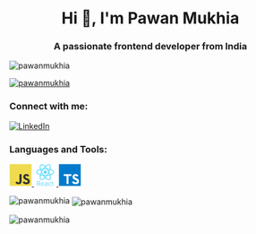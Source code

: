 <h1 align="center">Hi 👋, I'm Pawan Mukhia</h1>
<h3 align="center">A passionate frontend developer from India</h3>

<p align="left"> <img src="https://komarev.com/ghpvc/?username=pawanmukhia&label=Profile%20views&color=0e75b6&style=flat" alt="pawanmukhia" /> </p>

<p align="left"> <a href="https://github.com/ryo-ma/github-profile-trophy"><img src="https://github-profile-trophy.vercel.app/?username=pawanmukhia" alt="pawanmukhia" /></a> </p>

<h3 align="left">Connect with me: </h3>
<p align="left">
  <a href="https://www.linkedin.com/in/pawan-mukhia/">
    <img src="https://img.shields.io/badge/LinkedIn-0077B5?style=for-the-badge&logo=linkedin&logoColor=white" alt="LinkedIn" />
  </a>
</p>
<p align="left">
</p>

<h3 align="left">Languages and Tools:</h3>
<p align="left"> <a href="https://developer.mozilla.org/en-US/docs/Web/JavaScript" target="_blank" rel="noreferrer"> <img src="https://raw.githubusercontent.com/devicons/devicon/master/icons/javascript/javascript-original.svg" alt="javascript" width="40" height="40"/> </a> <a href="https://reactjs.org/" target="_blank" rel="noreferrer"> <img src="https://raw.githubusercontent.com/devicons/devicon/master/icons/react/react-original-wordmark.svg" alt="react" width="40" height="40"/> </a> <a href="https://www.typescriptlang.org/" target="_blank" rel="noreferrer"> <img src="https://raw.githubusercontent.com/devicons/devicon/master/icons/typescript/typescript-original.svg" alt="typescript" width="40" height="40"/> </a> </p>

<p><img align="left" src="https://github-readme-stats.vercel.app/api/top-langs?username=pawanmukhia&show_icons=true&locale=en&layout=compact" alt="pawanmukhia" /></p>

<p>&nbsp;<img align="center" src="https://github-readme-stats.vercel.app/api?username=pawanmukhia&show_icons=true&locale=en" alt="pawanmukhia" /></p>

<p><img align="center" src="https://github-readme-streak-stats.herokuapp.com/?user=pawanmukhia&" alt="pawanmukhia" /></p>
